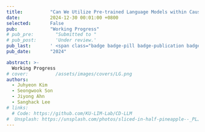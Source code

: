 ```yaml
---
title:          "Can We Utilize Pre-trained Language Models within Causal Discovery Algorithms?"
date:           2024-12-30 00:01:00 +0800
selected:       False
pub:            "Working Progress"
# pub_pre:        "Submitted to "
# pub_post:       'Under review.'
pub_last:       ' <span class="badge badge-pill badge-publication badge-success">Spotlight</span>'
pub_date:       "2024"

abstract: >- 
  Working Progress
# cover:          /assets/images/covers/LG.png
authors:
  - Juhyeon Kim
  - Seongwook Son
  - Jiyong Ahn
  - Sanghack Lee
# links:
  # Code: https://github.com/KU-LIM-Lab/CD-LLM
#  Unsplash: https://unsplash.com/photos/sliced-in-half-pineapple--_PLJZmHZzk
---
```

